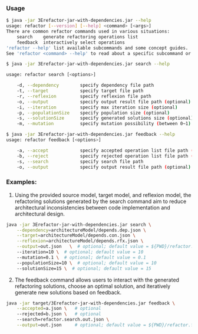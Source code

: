 

### Usage

```bash
$ java -jar 3Erefactor-jar-with-dependencies.jar --help
usage: refactor [--version] [--help] <command> [<args>]
There are common refactor commands used in various situations:
    search    generate refactoring operations list
    feedback  interactively select operations
'refactor --help' list available subcommands and some concept guides.
See 'refactor <command> --help' to read about a specific subcommand or concept.
```

```bash
$ java -jar 3Erefactor-jar-with-dependencies.jar search --help

usage: refactor search [<options>]

    -d, --dependency        specify dependency file path
    -t, --target            specify target file path
    -r, --reflexion         specify reflexion file path
    -o, --output            specify output result file path (optional)
    -i, --iteration         specify max iteration size (optional)
    -p, --populationSize    specify population size (optional)
    -s, --solutionSize      specify generated solutions size (optional)
    -m, --mutation          specify mutation possibility (between 0~1) (optional)
```

```bash
$ java -jar 3Erefactor-jar-with-dependencies.jar feedback --help
usage: refactor feedback [<options>]

    -a, --accept            specify accepted operation list file path (optional)
    -b, --reject            specify rejected operation list file path (optional)
    -s, --search            specify search file path
    -o, --output            specify output result file path (optional)
```

### Examples:

1. Using the provided source model, target model, and reflexion model, the refactoring solutions generated by the search command aim to reduce architectural inconsistencies between code implementation and architectural design.

```bash
java -jar 3Erefactor-jar-with-dependencies.jar search \
    --dependency=architectureModel/depends.dep.json \
    --target=architectureModel/depends.con.json \
    --reflexion=architectureModel/depends.rfx.json \
    --output=out.json   \  # optional; default value = ${PWD}/refactor.search.out.json
    --iteration=10 \  # optional; default value = 10
    --mutation=0.1 \  # optional; default value = 0.1
    --populationSize=10 \  # optional; default value = 10
    --solutionSize=15 \  # optional; default value = 15
```

2. The feedback command allows users to interact with the generated refactoring solutions, choose an optimal solution, and iteratively generate new solutions based on feedback.

```bash
java -jar target/3Erefactor-jar-with-dependencies.jar feedback \
    --accepted=a.json \   # optional
    --rejected=b.json \   # optional
    --search=refactor.search.out.json \
    --output=out.json     # optional; default value = ${PWD}/refactor.feedback.out.json
```
